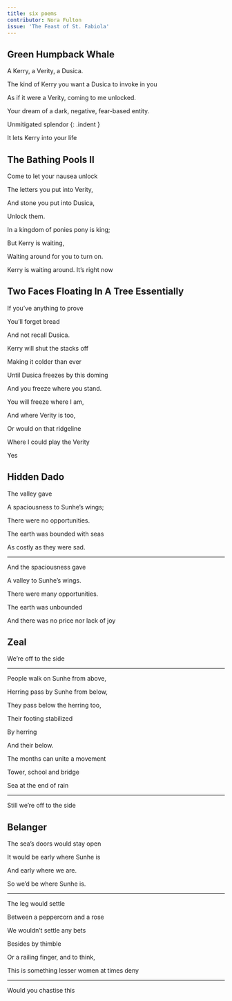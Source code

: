 ```yaml
---
title: six poems
contributor: Nora Fulton
issue: 'The Feast of St. Fabiola'
---
```


<style>
.indent {
    padding-left: 4rem;
}
</style>

## Green Humpback Whale

A Kerry, a Verity, a Dusica.

The kind of Kerry you want a Dusica to invoke in you

As if it were a Verity, coming to me unlocked.

Your dream of a dark, negative, fear-based entity.

Unmitigated splendor
{: .indent }

It lets Kerry into your life

## The Bathing Pools II

Come to let your nausea unlock

The letters you put into Verity,

And stone you put into Dusica,

Unlock them.

In a kingdom of ponies pony is king;

But Kerry is waiting,

Waiting around for you to turn on.

Kerry is waiting around. It’s right now

## Two Faces Floating In A Tree Essentially

If you’ve anything to prove

You’ll forget bread

And not recall Dusica.

Kerry will shut the stacks off

Making it colder than ever

Until Dusica freezes by this doming

And you freeze where you stand.

You will freeze where I am,

And where Verity is too,

Or would on that ridgeline

Where I could play the Verity

Yes

## Hidden Dado

The valley gave

A spaciousness to Sunhe’s wings;

There were no opportunities.

The earth was bounded with seas

As costly as they were sad.

---

And the spaciousness gave

A valley to Sunhe’s wings.

There were many opportunities.

The earth was unbounded

And there was no price nor lack of joy

## Zeal

We’re off to the side

---

People walk on Sunhe from above,

Herring pass by Sunhe from below,

They pass below the herring too,

Their footing stabilized

By herring

And their below.

The months can unite a movement

Tower, school and bridge

Sea at the end of rain

---

Still we’re off to the side

## Belanger

The sea’s doors would stay open

It would be early where Sunhe is

And early where we are.

So we’d be where Sunhe is.

---

The leg would settle

Between a peppercorn and a rose

We wouldn’t settle any bets

Besides by thimble

Or a railing finger, and to think,

This is something lesser women at times deny

---

Would you chastise this



